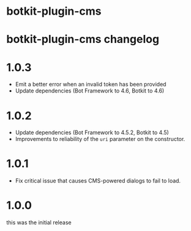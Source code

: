 # botkit-plugin-cms

# botkit-plugin-cms changelog

# 1.0.3

* Emit a better error when an invalid token has been provided
* Update dependencies (Bot Framework to 4.6, Botkit to 4.6)


# 1.0.2

* Update dependencies (Bot Framework to 4.5.2, Botkit to 4.5)
* Improvements to reliability of the `uri` parameter on the constructor. 


# 1.0.1

* Fix critical issue that causes CMS-powered dialogs to fail to load.

# 1.0.0 

this was the initial release